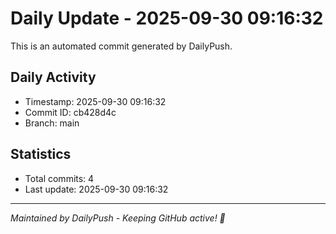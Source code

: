 # Daily Update - 2025-09-30 09:16:32

This is an automated commit generated by DailyPush.

## Daily Activity
- Timestamp: 2025-09-30 09:16:32
- Commit ID: cb428d4c
- Branch: main

## Statistics
- Total commits: 4
- Last update: 2025-09-30 09:16:32

---
*Maintained by DailyPush - Keeping GitHub active! 🚀*
